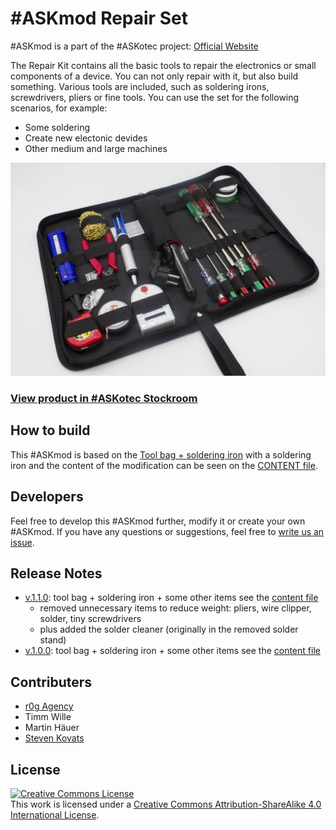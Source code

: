 # #ASKmod Repair Set

#ASKmod is a part of the #ASKotec project: [Official Website](https://askotec.openculture.agency)

The Repair Kit contains all the basic tools to repair the electronics or small components of a device. You can not only repair with it, but also build something. Various tools are included, such as soldering irons, screwdrivers, pliers or fine tools. You can use the set for the following scenarios, for example:

- Some soldering
- Create new electonic devides
- Other medium and large machines

![#ASKmod Repair Set](images/askmod-repair-set.jpg)

### [View product in #ASKotec Stockroom](https://askotec.openculture.agency/product/askmod-repair-set/)

## How to build

This #ASKmod is based on the [Tool bag + soldering iron](https://askotec.openculture.agency/product/tool-bag-soldering-iron/) with a soldering iron and the content of the modification can be seen on the [CONTENT file](CONTENT.md).

## Developers

Feel free to develop this #ASKmod further, modify it or create your own #ASKmod.
If you have any questions or suggestions, feel free to [write us an issue](https://github.com/opencultureagency/ASKmod-Repair-Set/issues/new).

## Release Notes

- [v.1.1.0](https://github.com/opencultureagency/ASKmod-Repair-Set/tree/v.1.0.0): tool bag + soldering iron + some other items see the [content file](CONTENT.md)
    - removed unnecessary items to reduce weight: pliers, wire clipper, solder, tiny screwdrivers
    - plus added the solder cleaner (originally in the removed solder stand)
- [v.1.0.0](https://github.com/opencultureagency/ASKmod-Repair-Set/tree/v.1.0.0): tool bag + soldering iron + some other items see the [content file](CONTENT.md)

## Contributers

- [r0g Agency](https://openculture.agency/)
- Timm Wille
- Martin Häuer
- [Steven Kovats](https://openculture.agency/)

## License

<a rel="license" href="http://creativecommons.org/licenses/by-sa/4.0/"><img alt="Creative Commons License" style="border-width:0" src="https://i.creativecommons.org/l/by-sa/4.0/88x31.png" /></a><br />This work is licensed under a <a rel="license" href="http://creativecommons.org/licenses/by-sa/4.0/">Creative Commons Attribution-ShareAlike 4.0 International License</a>.